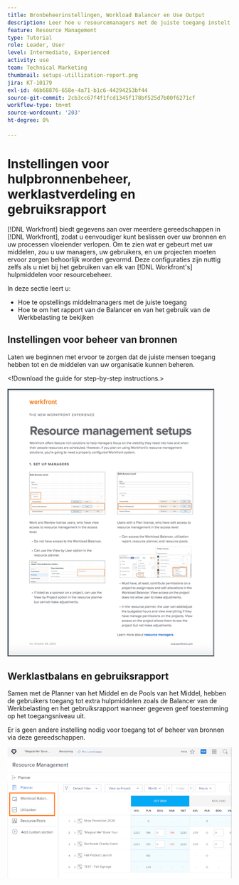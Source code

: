 ```yaml
---
title: Bronbeheerinstellingen, Workload Balancer en Use Output
description: Leer hoe u resourcemanagers met de juiste toegang instelt en hoe u het werklastverdelingsrapport en het gebruiksrapport bekijkt.
feature: Resource Management
type: Tutorial
role: Leader, User
level: Intermediate, Experienced
activity: use
team: Technical Marketing
thumbnail: setups-utillization-report.png
jira: KT-10179
exl-id: 46b68876-658e-4a71-b1c6-44294253bf44
source-git-commit: 2cb3cc67f4f1fcd1345f178bf525d7b00f6271cf
workflow-type: tm+mt
source-wordcount: '203'
ht-degree: 0%

---
```


# Instellingen voor hulpbronnenbeheer, werklastverdeling en gebruiksrapport

[!DNL Workfront] biedt gegevens aan over meerdere gereedschappen in [!DNL Workfront], zodat u eenvoudiger kunt beslissen over uw bronnen en uw processen vloeiender verlopen. Om te zien wat er gebeurt met uw middelen, zou u uw managers, uw gebruikers, en uw projecten moeten ervoor zorgen behoorlijk worden gevormd. Deze configuraties zijn nuttig zelfs als u niet bij het gebruiken van elk van [!DNL Workfront's] hulpmiddelen voor resourcebeheer.

In deze sectie leert u:

* Hoe te opstellings middelmanagers met de juiste toegang
* Hoe te om het rapport van de Balancer en van het gebruik van de Werkbelasting te bekijken

## Instellingen voor beheer van bronnen

Laten we beginnen met ervoor te zorgen dat de juiste mensen toegang hebben tot en de middelen van uw organisatie kunnen beheren.

&lt;!Download the guide for step-by-step instructions.&gt;

![Resourcebeheerinstellingen één pager](assets/rm_setup01.png)


## Werklastbalans en gebruiksrapport

Samen met de Planner van het Middel en de Pools van het Middel, hebben de gebruikers toegang tot extra hulpmiddelen zoals de Balancer van de Werkbelasting en het gebruiksrapport wanneer gegeven geef toestemming op het toegangsniveau uit.

Er is geen andere instelling nodig voor toegang tot of beheer van bronnen via deze gereedschappen.

![Werklastverdelingsmechanisme met gebruiksrapport](assets/rm_setup02.png)
